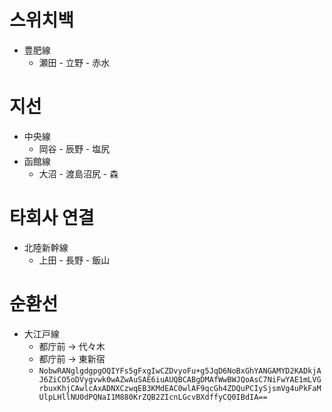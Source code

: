 # 스위치백

* 豊肥線
  * 瀬田 - 立野 - 赤水

# 지선

* 中央線
  * 岡谷 - 辰野 - 塩尻
* 函館線
  * 大沼 - 渡島沼尻 - 森

# 타회사 연결

* 北陸新幹線
  * 上田 - 長野 - 飯山

# 순환선

* 大江戸線
  * 都庁前 → 代々木
  * 都庁前 → 東新宿
  * `NobwRANglgdgpgOQIYFs5gFxgIwCZDvyoFu+g5JqD6NoBxGhYANGAMYD2KADkjAJ6ZiCO5oDVygvwk0wAZwAuSAE6iuAUQBCABgDMAfWwBWJQoAsC7NiFwYAE1mLVGrbuxKhjCAwlcAxADNXCzwqEB3KMdEAC0wlAF9qcGh4ZDQuPCIySjsmVg4uPkFaMUlpLHllNU0dPQNaI1M880KrZQB2ZIcnLGcvBXdffyCQ0IBdIA==`
